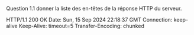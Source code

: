 Question 1.1 donner la liste des en-têtes de la réponse HTTP du serveur.

HTTP/1.1 200 OK
Date: Sun, 15 Sep 2024 22:18:37 GMT
Connection: keep-alive
Keep-Alive: timeout=5
Transfer-Encoding: chunked


